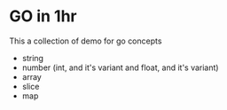 # GO in 1hr

This a collection of demo for go concepts

- string
- number (int, and it's variant and float, and it's variant)
- array
- slice
- map
